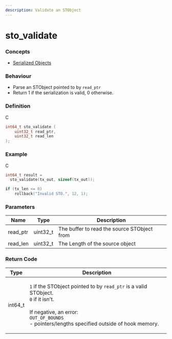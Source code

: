 ```yaml
---
description: Validate an STObject
---
```


# sto\_validate

### Concepts

* [Serialized Objects](../../concepts-and-docs/serialized-objects.md)

### Behaviour

* Parse an STObject pointed to by `read_ptr`
* Return 1 if the serialization is valid, 0 otherwise.

### Definition

C

```c
int64_t sto_validate (
    uint32_t read_ptr,
    uint32_t read_len
);
```

### Example

C

```c
int64_t result = 
  sto_validate(tx_out, sizeof(tx_out));

if (tx_len <= 0)
    rollback("Invalid STO.", 12, 1);
```

### Parameters

| Name      | Type      | Description                                 |
| --------- | --------- | ------------------------------------------- |
| read\_ptr | uint32\_t | The buffer to read the source STObject from |
| read\_len | uint32\_t | The Length of the source object             |

### Return Code

| Type     | Description                                                                                                                                                                                                                                       |
| -------- | ------------------------------------------------------------------------------------------------------------------------------------------------------------------------------------------------------------------------------------------------- |
| int64\_t | <p><code>1</code> if the STObject pointed to by <code>read_ptr</code> is a valid STObject.<br><code>0</code> if it isn't.<br><br>If negative, an error:<br><code>OUT_OF_BOUNDS</code><br>- pointers/lengths specified outside of hook memory.</p> |
